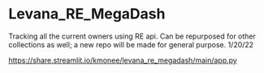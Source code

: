 # Levana_RE_MegaDash
 Tracking all the current owners using RE api. Can be repurposed for other collections as well; a new repo will be made for general purpose.
 1/20/22

 https://share.streamlit.io/kmonee/levana_re_megadash/main/app.py
